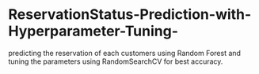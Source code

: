 # ReservationStatus-Prediction-with-Hyperparameter-Tuning-
predicting the reservation of each customers using Random Forest and tuning the parameters using RandomSearchCV for best accuracy.
